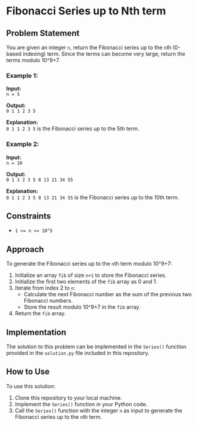 # Fibonacci Series up to Nth term

## Problem Statement

You are given an integer `n`, return the Fibonacci series up to the `n`th (0-based indexing) term. Since the terms can become very large, return the terms modulo 10^9+7.

### Example 1:

**Input:**  
`n = 5`

**Output:**  
`0 1 1 2 3 5`

**Explanation:**  
`0 1 1 2 3 5` is the Fibonacci series up to the 5th term.

### Example 2:

**Input:**  
`n = 10`

**Output:**  
`0 1 1 2 3 5 8 13 21 34 55`

**Explanation:**  
`0 1 1 2 3 5 8 13 21 34 55` is the Fibonacci series up to the 10th term.

## Constraints

- `1 <= n <= 10^5`

## Approach

To generate the Fibonacci series up to the `n`th term modulo 10^9+7:

1. Initialize an array `fib` of size `n+1` to store the Fibonacci series.
2. Initialize the first two elements of the `fib` array as 0 and 1.
3. Iterate from index 2 to `n`:
   - Calculate the next Fibonacci number as the sum of the previous two Fibonacci numbers.
   - Store the result modulo 10^9+7 in the `fib` array.
4. Return the `fib` array.

## Implementation

The solution to this problem can be implemented in the `Series()` function provided in the `solution.py` file included in this repository.

## How to Use

To use this solution:

1. Clone this repository to your local machine.
2. Implement the `Series()` function in your Python code.
3. Call the `Series()` function with the integer `n` as input to generate the Fibonacci series up to the `n`th term.


